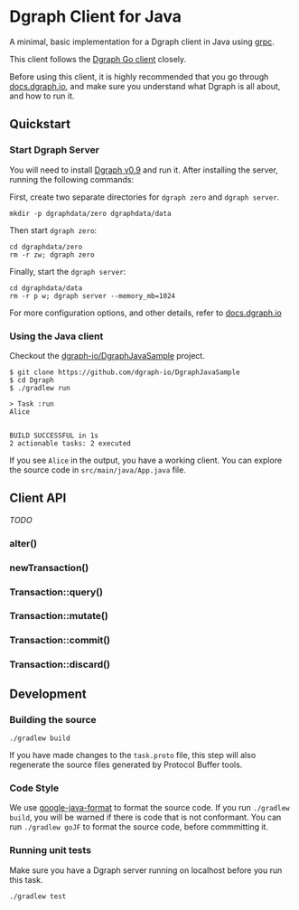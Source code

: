 # Dgraph Client for Java

A minimal, basic implementation for a Dgraph client in Java using [grpc].

[grpc]: https://grpc.io/

This client follows the [Dgraph Go client][goclient] closely.

[goclient]: https://github.com/dgraph-io/dgraph/tree/master/client

Before using this client, it is highly recommended that you go through [docs.dgraph.io],
and make sure you understand what Dgraph is all about, and how to run it.

[docs.dgraph.io]:https://docs.dgraph.io

## Quickstart

### Start Dgraph Server
You will need to install [Dgraph v0.9][releases] and run it. After installing
the server, running the following commands:

[releases]: https://github.com/dgraph-io/dgraph/releases

First, create two separate directories for `dgraph zero` and `dgraph server`.

```
mkdir -p dgraphdata/zero dgraphdata/data
```

Then start `dgraph zero`:

```
cd dgraphdata/zero
rm -r zw; dgraph zero
```

Finally, start the `dgraph server`:

```
cd dgraphdata/data
rm -r p w; dgraph server --memory_mb=1024
```

For more configuration options, and other details, refer to [docs.dgraph.io]

### Using the Java client
Checkout the [dgraph-io/DgraphJavaSample] project.

[dgraph-io/DgraphJavaSample]: https://github.com/dgraph-io/DgraphJavaSample

```
$ git clone https://github.com/dgraph-io/DgraphJavaSample
$ cd Dgraph
$ ./gradlew run

> Task :run 
Alice


BUILD SUCCESSFUL in 1s
2 actionable tasks: 2 executed

```

If you see `Alice` in the output, you have a working client. You can explore the source code in `src/main/java/App.java` file.

## Client API
_TODO_
### alter()
### newTransaction()
### Transaction::query()
### Transaction::mutate()
### Transaction::commit()
### Transaction::discard()

## Development

### Building the source

```
./gradlew build
```
If you have made changes to the `task.proto` file, this step will also regenerate the source files
generated by Protocol Buffer tools.

### Code Style
We use [google-java-format] to format the source code. If you run `./gradlew build`, you will be warned
if there is code that is not conformant. You can run `./gradlew goJF` to format the source code, before
commmitting it.

[google-java-format]:https://github.com/google/google-java-format

### Running unit tests
Make sure you have a Dgraph server running on localhost before you run this task.

```
./gradlew test
```

